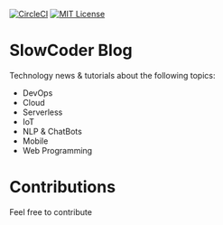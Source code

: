 [![CircleCI](https://circleci.com/gh/slow-coder/slowcoder.com.svg?style=svg)](https://circleci.com/gh/slow-coder/slowcoder.com) [![MIT License](http://img.shields.io/badge/license-MIT-blue.svg?style=flat)](LICENSE)

# SlowCoder Blog

Technology news & tutorials about the following topics:

* DevOps
* Cloud
* Serverless
* IoT
* NLP & ChatBots
* Mobile
* Web Programming

# Contributions

Feel free to contribute
